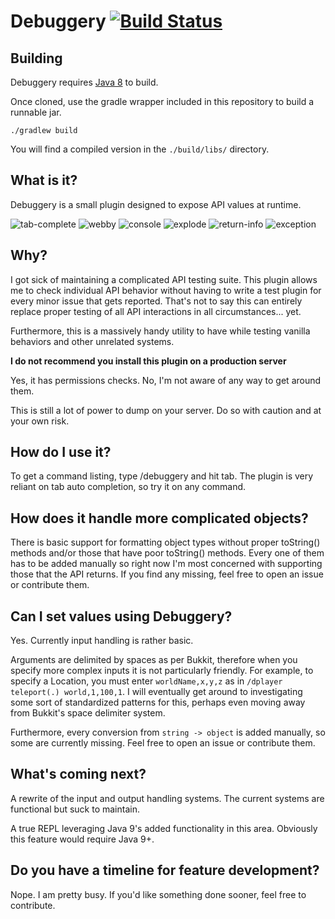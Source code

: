 Debuggery [![Build Status](https://ci.destroystokyo.com/buildStatus/icon?job=Debuggery)](https://ci.destroystokyo.com/job/Debuggery)
=========

## Building
Debuggery requires [Java 8] to build.

Once cloned, use the gradle wrapper included in this repository to build a runnable jar.

`./gradlew build`

You will find a compiled version in the `./build/libs/` directory.


[Java 8]: http://www.oracle.com/technetwork/java/javase/downloads/jdk8-downloads-2133151.html

## What is it?
Debuggery is a small plugin designed to expose API values at runtime.

![tab-complete](https://i.imgur.com/H6IgP2H.png)
![webby](https://i.imgur.com/UKVYKN8.png)
![console](https://i.imgur.com/ETbwcCe.png)
![explode](https://i.imgur.com/LWzkAy2.png)
![return-info](https://i.imgur.com/IHLW3B7.png)
![exception](https://i.imgur.com/dVx9M3U.png)

## Why?
I got sick of maintaining a complicated API testing suite. This plugin allows me to check individual API behavior
without having to write a test plugin for every minor issue that gets reported. That's not to say this can entirely
replace proper testing of all API interactions in all circumstances... yet.

Furthermore, this is a massively handy utility to have while testing vanilla behaviors and other unrelated systems.

**I do not recommend you install this plugin on a production server**

Yes, it has permissions checks. No, I'm not aware of any way to get around them.

This is still a lot of power to dump on your server. Do so with caution and at your own risk.

## How do I use it?
To get a command listing, type /debuggery and hit tab.
The plugin is very reliant on tab auto completion, so try it on any command.

## How does it handle more complicated objects?
There is basic support for formatting object types without proper toString() methods and/or those that have poor
toString() methods. Every one of them has to be added manually so right now I'm most concerned with supporting those
that the API returns. If you find any missing, feel free to open an issue or contribute them.

## Can I set values using Debuggery?
Yes. Currently input handling is rather basic.

Arguments are delimited by spaces as per Bukkit, therefore when you specify more complex inputs it is not particularly
friendly. For example, to specify a Location, you must enter `worldName,x,y,z` as in `/dplayer teleport(.) world,1,100,1`.
I will eventually get around to investigating some sort of standardized patterns for this, perhaps even moving away
from Bukkit's space delimiter system.

Furthermore, every conversion from `string -> object` is added manually, so some are currently missing. Feel free to
open an issue or contribute them.

## What's coming next?
A rewrite of the input and output handling systems. The current systems are functional but suck to maintain.

A true REPL leveraging Java 9's added functionality in this area. Obviously this feature would require Java 9+.

## Do you have a timeline for feature development?
Nope. I am pretty busy. If you'd like something done sooner, feel free to contribute.
